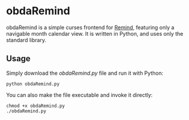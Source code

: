 obdaRemind
==========

obdaRemind is a simple curses frontend for [Remind][1], featuring only a
navigable month calendar view.  It is written in Python, and uses only the
standard library.

[1]: https://dianne.skoll.ca/projects/remind/


Usage
-----

Simply download the _obdaRemind.py_ file and run it with Python:

    python obdaRemind.py

You can also make the file executable and invoke it directly:

    chmod +x obdaRemind.py
    ./obdaRemind.py

